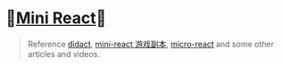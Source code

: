 # 🎉[Mini React](https://github.com/raingrain/mini-react)🎉

> Reference [didact](https://github.com/pomber/didact), [mini-react 游戏副本](https://learn.cuixueshe.com/p/t_pc/goods_pc_detail/goods_detail/course_2aWyh6wtEv0gud4X9CjSKHgSQwz), [micro-react](https://github.com/KelvinQiu802/micro-react) and some other articles and videos.
